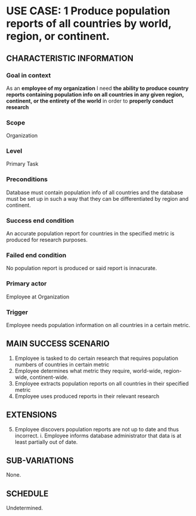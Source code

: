 # USE CASE: 1 Produce population reports of all countries by world, region, or continent.

## CHARACTERISTIC INFORMATION

### Goal in context

  As an **employee of my organization** I need **the ability to produce country reports containing population info on all countries in any given region, continent, or the entirety of the world** in order to **properly conduct research**

### Scope

  Organization

### Level

  Primary Task

### Preconditions

  Database must contain population info of all countries and the database must be set up in such a way that they can be differentiated by region and continent.

### Success end condition

  An accurate population report for countries in the specified metric is produced for research purposes.

### Failed end condition 

  No population report is produced or said report is innacurate.

### Primary actor

  Employee at Organization

### Trigger

  Employee needs population information on all countries in a certain metric.

## MAIN SUCCESS SCENARIO

  1. Employee is tasked to do certain research that requires population numbers of countries in certain metric
  2. Employee determines what metric they require, world-wide, region-wide, continent-wide.
  3. Employee extracts population reports on all countries in their specified metric
  4. Employee uses produced reports in their relevant research

## EXTENSIONS

  5. Employee discovers population reports are not up to date and thus incorrect.
    i. Employee informs database administrator that data is at least partially out of date.

## SUB-VARIATIONS

  None.

## SCHEDULE

  Undetermined.
